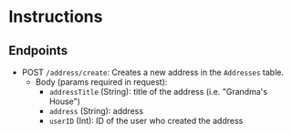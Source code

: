# Instructions

## Endpoints

* POST `/address/create`: Creates a new address in the `Addresses` table.
  * Body (params required in request):
      * `addressTitle` (String): title of the address (i.e. "Grandma's House")
      * `address` (String): address
      * `userID` (Int): ID of the user who created the address

